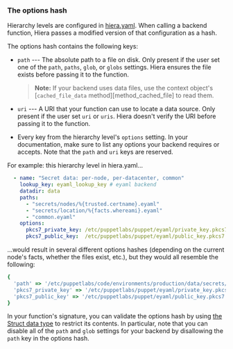 ### The options hash

Hierarchy levels are configured in [hiera.yaml](./hiera_config_yaml_5.html). When calling a backend function, Hiera passes a modified version of that configuration as a hash.

The options hash contains the following keys:

* `path` --- The absolute path to a file on disk. Only present if the user set one of the `path`, `paths`, `glob`, or `globs` settings. Hiera ensures the file exists before passing it to the function.

  > **Note:** If your backend uses data files, use the context object's [`cached_file_data` method][method_cached_file] to read them.
* `uri` --- A URI that your function can use to locate a data source. Only present if the user set `uri` or `uris`. Hiera doesn't verify the URI before passing it to the function.
* Every key from the hierarchy level's `options` setting. In your documentation, make sure to list any options your backend requires or accepts. Note that the `path` and `uri` keys are reserved.

For example: this hierarchy level in hiera.yaml...

``` yaml
  - name: "Secret data: per-node, per-datacenter, common"
    lookup_key: eyaml_lookup_key # eyaml backend
    datadir: data
    paths:
      - "secrets/nodes/%{trusted.certname}.eyaml"
      - "secrets/location/%{facts.whereami}.eyaml"
      - "common.eyaml"
    options:
      pkcs7_private_key: /etc/puppetlabs/puppet/eyaml/private_key.pkcs7.pem
      pkcs7_public_key:  /etc/puppetlabs/puppet/eyaml/public_key.pkcs7.pem
```

...would result in several different options hashes (depending on the current node's facts, whether the files exist, etc.), but they would all resemble the following:

``` ruby
{
  'path' => '/etc/puppetlabs/code/environments/production/data/secrets/nodes/web01.example.com.eyaml',
  'pkcs7_private_key' => '/etc/puppetlabs/puppet/eyaml/private_key.pkcs7.pem',
  'pkcs7_public_key' => '/etc/puppetlabs/puppet/eyaml/public_key.pkcs7.pem'
}
```

In your function's signature, you can validate the options hash by using [the Struct data type](./lang_data_abstract.html#struct) to restrict its contents. In particular, note that you can disable all of the `path` and `glob` settings for your backend by disallowing the `path` key in the options hash.

